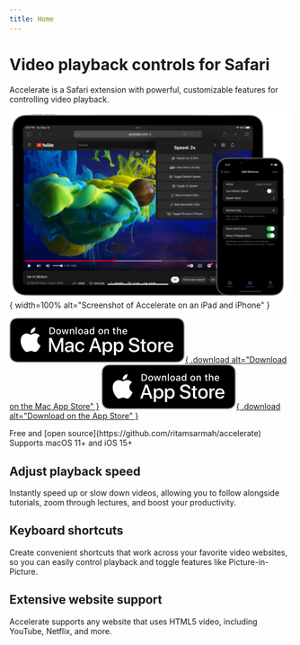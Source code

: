 ```yaml
---
title: Home
---
```


<div id="hero">

# Video playback controls for Safari

Accelerate is a Safari extension with powerful, customizable features for controlling video playback.

![](/static/images/accelerate/screenshot.png){
  width=100%
  alt="Screenshot of Accelerate on an iPad and iPhone"
}

[![](/static/images/macappstore-black.svg){
  .download
  alt="Download on the Mac App Store"
}](https://apps.apple.com/app/accelerate-for-safari/id1459809092?mt=12)
[![](/static/images/appstore-black.svg){
  .download
  alt="Download on the App Store"
}](https://apps.apple.com/app/accelerate-for-safari/id1459809092?mt=8)

<div id="compatibility">
Free and [open source](https://github.com/ritamsarmah/accelerate)
<br>
Supports macOS 11+ and iOS 15+
</div>

</div>

## Adjust playback speed

Instantly speed up or slow down videos, allowing you to follow alongside tutorials, zoom through lectures, and boost your productivity.

## Keyboard shortcuts

Create convenient shortcuts that work across your favorite video websites, so you can easily control playback and toggle features like Picture-in-Picture.

## Extensive website support

Accelerate supports any website that uses HTML5 video, including YouTube, Netflix, and more.
